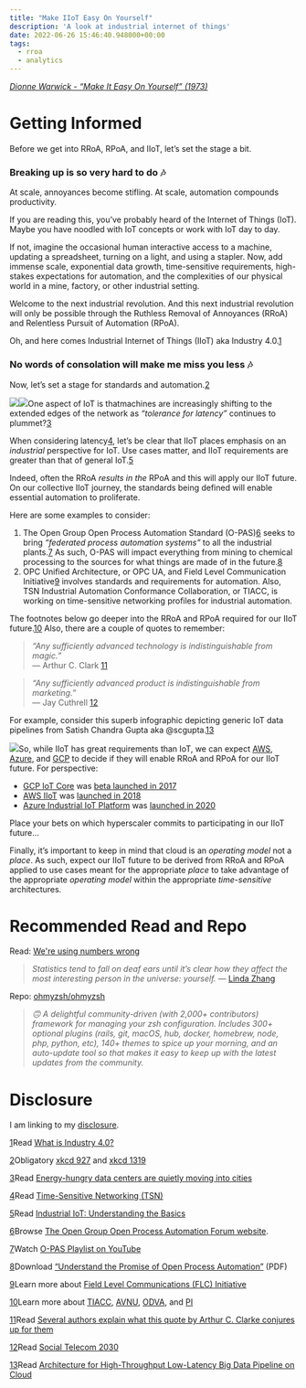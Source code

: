 ```yaml
---
title: "Make IIoT Easy On Yourself"
description: 'A look at industrial internet of things'
date: 2022-06-26 15:46:40.948000+00:00
tags:
  - rroa
  - analytics
---
```


*[Dionne Warwick - “Make It Easy On Yourself” (1973)](https://www.youtube.com/watch?v=xk4fE6xIWPw)*


Getting Informed
================

Before we get into RRoA, RPoA, and IIoT, let’s set the stage a bit.

### Breaking up is so very hard to do 🎶

At scale, annoyances become stifling. At scale, automation compounds productivity.

If you are reading this, you’ve probably heard of the Internet of Things (IoT). Maybe you have noodled with IoT concepts or work with IoT day to day.

If not, imagine the occasional human interactive access to a machine, updating a spreadsheet, turning on a light, and using a stapler. Now, add immense scale, exponential data growth, time-sensitive requirements, high-stakes expectations for automation, and the complexities of our physical world in a mine, factory, or other industrial setting.

Welcome to the next industrial revolution. And this next industrial revolution will only be possible through the Ruthless Removal of Annoyances (RRoA) and Relentless Pursuit of Automation (RPoA).

Oh, and here comes Industrial Internet of Things (IIoT) aka Industry 4.0.[1](#footnote-1)

### No words of consolation will make me miss you less 🎶

Now, let’s set a stage for standards and automation.[2](#footnote-2)

[![](https://bucketeer-e05bbc84-baa3-437e-9518-adb32be77984.s3.amazonaws.com/public/images/f66f3ad6-b24d-43f5-8153-81af76a6c7a9_500x283.png)](https://xkcd.com/927/)[![](https://bucketeer-e05bbc84-baa3-437e-9518-adb32be77984.s3.amazonaws.com/public/images/7fdc3784-2ce0-4228-87ff-fa4a86649b01_404x408.png)](https://xkcd.com/1319/)One aspect of IoT is thatmachines are increasingly shifting to the extended edges of the network as *“tolerance for latency”* continues to plummet?[3](#footnote-3)

When considering latency[4](#footnote-4), let’s be clear that IIoT places emphasis on an *industrial* perspective for IoT. Use cases matter, and IIoT requirements are greater than that of general IoT.[5](#footnote-5) 

Indeed, often the RRoA *results in the* RPoA and this will apply our IIoT future. On our collective IIoT journey, the standards being defined will enable essential automation to proliferate.

Here are some examples to consider:

1. The Open Group Open Process Automation Standard (O-PAS)[6](#footnote-6) seeks to bring *“federated process automation systems”* to all the industrial plants.[7](#footnote-7) As such, O-PAS will impact everything from mining to chemical processing to the sources for what things are made of in the future.[8](#footnote-8)
2. OPC Unified Architecture, or OPC UA, and Field Level Communication Initiative[9](#footnote-9) involves standards and requirements for automation. Also, TSN Industrial Automation Conformance Collaboration, or TIACC, is working on time-sensitive networking profiles for industrial automation.

The footnotes below go deeper into the RRoA and RPoA required for our IIoT future.[10](#footnote-10) Also, there are a couple of quotes to remember:


> *“Any sufficiently advanced technology is indistinguishable from magic.”*   
> — Arthur C. Clark [11](#footnote-11)
> 
> 


> *“Any sufficiently advanced product is indistinguishable from marketing.”*  
> — Jay Cuthrell [12](#footnote-12)
> 
> 

For example, consider this superb infographic depicting generic IoT data pipelines from Satish Chandra Gupta aka @scgupta.[13](#footnote-13)

[![](https://bucketeer-e05bbc84-baa3-437e-9518-adb32be77984.s3.amazonaws.com/public/images/ab96dd88-ef88-4c60-909d-0f6bcb0f8033_1400x1960.jpeg)](https://towardsdatascience.com/scalable-efficient-big-data-analytics-machine-learning-pipeline-architecture-on-cloud-4d59efc092b5)So, while IIoT has great requirements than IoT, we can expect [AWS](https://aws.amazon.com/iot/), [Azure](https://azure.microsoft.com/en-us/solutions/#internet-of-things), and [GCP](https://cloud.google.com/solutions/iot) to decide if they will enable RRoA and RPoA for our IIoT future. For perspective:

* [GCP IoT Core](https://cloud.google.com/iot/docs?hl=en) was [beta launched in 2017](https://web.archive.org/web/20170518010139/https://cloud.google.com/iot-core/)
* [AWS IIoT](https://aws.amazon.com/iot/solutions/industrial-iot/) was [launched in 2018](https://web.archive.org/web/20181019021301/https://aws.amazon.com/iot/solutions/industrial-iot/)
* [Azure Industrial IoT Platform](https://azure.microsoft.com/en-us/solutions/industry/manufacturing/iot/) was [launched in 2020](https://docs.microsoft.com/en-us/azure/industrial-iot/industrial-iot-platform-versions#version-history)

Place your bets on which hyperscaler commits to participating in our IIoT future…

Finally, it’s important to keep in mind that cloud is an *operating model* not a *place*. As such, expect our IIoT future to be derived from RRoA and RPoA applied to use cases meant for the appropriate *place* to take advantage of the appropriate *operating model* within the appropriate *time-sensitive* architectures.

Recommended Read and Repo
=========================

Read: [We're using numbers wrong](https://productlessons.substack.com/p/were-using-numbers-wrong)


> *Statistics tend to fall on deaf ears until it’s clear how they affect the most interesting person in the universe: yourself. —* [Linda Zhang](https://www.productlessons.xyz/about) 
> 
> 

Repo: [ohmyzsh/ohmyzsh](https://github.com/ohmyzsh/ohmyzsh)


> *🙃 A delightful community-driven (with 2,000+ contributors) framework for managing your zsh configuration. Includes 300+ optional plugins (rails, git, macOS, hub, docker, homebrew, node, php, python, etc), 140+ themes to spice up your morning, and an auto-update tool so that makes it easy to keep up with the latest updates from the community.*


Disclosure
==========

I am linking to my [disclosure](https://jaycuthrell.com/disclosure/?utm_campaign=Fudge%20Sunday&utm_medium=email&utm_source=Revue%20newsletter).

[1](#footnote-anchor-1)Read [What is Industry 4.0?](https://www.epicor.com/en-us/blog/learn/what-is-industry-4-0/)

[2](#footnote-anchor-2)Obligatory [xkcd 927](https://xkcd.com/927/) and [xkcd 1319](https://xkcd.com/1319/)

[3](#footnote-anchor-3)Read [Energy-hungry data centers are quietly moving into cities](https://www.technologyreview.com/2022/06/22/1053889/city-server-farms-energy/)

[4](#footnote-anchor-4)Read [Time-Sensitive Networking (TSN)](https://www.spirent.com/blogs/how-to-achieve-ultra-low-latency-for-time-critical-streams-using-tsn)

[5](#footnote-anchor-5)Read [Industrial IoT: Understanding the Basics](https://www.iotforall.com/industrial-iot-understanding-the-basics)

[6](#footnote-anchor-6)Browse [The Open Group Open Process Automation Forum website](https://www.opengroup.org/forum/open-process-automation-forum).

[7](#footnote-anchor-7)Watch [O-PAS Playlist on YouTube](https://www.youtube.com/playlist?list=PL4uhUsJo0STmVzT_br7bLYOV8wlMVokKm)

[8](#footnote-anchor-8)Download [“Understand the Promise of Open Process Automation”](https://web-material3.yokogawa.com/2/32289/files/Yokogawa-understand-promise-open-process-automation.pdf) (PDF)

[9](#footnote-anchor-9)Learn more about [Field Level Communications (FLC) Initiative](https://opcfoundation.org/flc/)

[10](#footnote-anchor-10)Learn more about [TIACC](https://www.tiacc.net), [AVNU](https://avnu.org), [ODVA](https://www.odva.org), and [PI](https://www.profibus.com)

[11](#footnote-anchor-11)Read [Several authors explain what this quote by Arthur C. Clarke conjures up for them](https://lab.cccb.org/en/arthur-c-clarke-any-sufficiently-advanced-technology-is-indistinguishable-from-magic/)

[12](#footnote-anchor-12)Read [Social Telecom 2030](https://fudge.org/archive/social-telecom-2030/)

[13](#footnote-anchor-13)Read [Architecture for High-Throughput Low-Latency Big Data Pipeline on Cloud](https://towardsdatascience.com/scalable-efficient-big-data-analytics-machine-learning-pipeline-architecture-on-cloud-4d59efc092b5)


